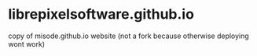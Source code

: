# librepixelsoftware.github.io
copy of misode.github.io website (not a fork because otherwise deploying wont work)
